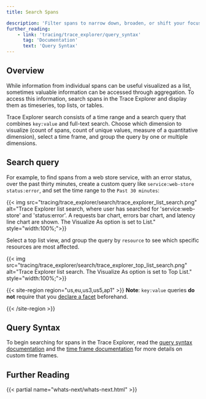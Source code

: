 ```yaml
---
title: Search Spans

description: 'Filter spans to narrow down, broaden, or shift your focus on the subset of spans of current interest.'
further_reading:
    - link: 'tracing/trace_explorer/query_syntax'
      tag: 'Documentation'
      text: 'Query Syntax'
---
```


## Overview

While information from individual spans can be useful visualized as a list, sometimes valuable information can be accessed through aggregation. To access this information, search spans in the Trace Explorer and display them as timeseries, top lists, or tables.

Trace Explorer search consists of a time range and a search query that combines `key:value` and full-text search. Choose which dimension to visualize (count of spans, count of unique values, measure of a quantitative dimension), select a time frame, and group the query by one or multiple dimensions.

## Search query

For example, to find spans from a web store service, with an error status, over the past thirty minutes, create a custom query like `service:web-store status:error`, and set the time range to the `Past 30 minutes`:

{{< img src="tracing/trace_explorer/search/trace_explorer_list_search.png" alt="Trace Explorer list search, where user has searched for 'service:web-store' and 'status:error'. A requests bar chart, errors bar chart, and latency line chart are shown. The Visualize As option is set to List." style="width:100%;">}}

Select a top list view, and group the query by `resource` to see which specific resources are most affected.

{{< img src="tracing/trace_explorer/search/trace_explorer_top_list_search.png" alt="Trace Explorer list search. The Visualize As option is set to Top List." style="width:100%;">}}

{{< site-region region="us,eu,us3,us5,ap1" >}}
**Note**: `key:value` queries **do not** require that you [declare a facet][1] beforehand.

[1]: /tracing/trace_explorer/query_syntax/#facets
{{< /site-region >}}

## Query Syntax

To begin searching for spans in the Trace Explorer, read the [query syntax documentation][2] and the [time frame documentation][3] for more details on custom time frames.


## Further Reading

{{< partial name="whats-next/whats-next.html" >}}

[1]: /tracing/trace_explorer/query_syntax/#facets
[2]: /tracing/trace_explorer/query_syntax
[3]: /dashboards/guide/custom_time_frames
